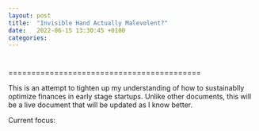```yaml
---
layout: post
title:  "Invisible Hand Actually Malevolent?"
date:   2022-06-15 13:30:45 +0100
categories:
---
```

#
==========================================

This is an attempt to tighten up my understanding of how to sustainablly optimize finances in early stage startups. Unlike other documents, this will be a live document that will be updated as I know better. 

Current focus: 